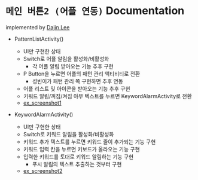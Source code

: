 ``메인 버튼2 (어플 연동)`` Documentation
=======================
implemented by [Dajin Lee](https://github.com/leerubi/)

- PatternListActivity()
  - UI만 구현한 상태
  - Switch로 어플 알림을 활성화/비활성화
    - 각 어플 알림 받아오는 기능 추후 구현
  - P Button을 누르면 어플의 패턴 관리 액티비티로 전환
    - 성빈이가 패턴 관리 쪽 구현하면 추후 연동
  - 어플 리스트 및 아이콘을 받아오는 기능 추후 구현
  - 키워드 알림/꺼짐/켜짐 아무 텍스트를 누르면 KeywordAlarmActivity로 전환
  - [ex_screenshot1](/ApplicationListActivity.png?raw=true)

- KeywordAlarmActivity()
  - UI만 구현한 상태
  - Switch로 키워드 알림을 활성화/비활성화
  - 키워드 추가 텍스트를 누르면 키워드 줄이 추가되는 기능 구현
  - 키워드 입력 칸을 누르면 키보드가 올라오는 기능 구현
  - 입력한 키워드를 토대로 키워드 알림하는 기능 구현
    - 푸시 알림의 텍스트 추출하는 것부터 구현
  - [ex_screenshot2](/KeywordAlarmActivity.png?raw=true)
